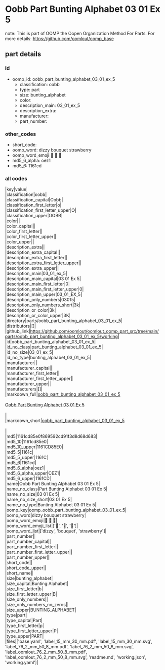 # Oobb Part Bunting Alphabet 03 01 Ex 5  

note: This is part of OOMP the Oopen Organization Method For Parts. For more details: https://github.com/oomlout/oomp_base

##  part details





### id
* oomp_id: oobb_part_bunting_alphabet_03_01_ex_5
  * classification: oobb
  * type: part
  * size: bunting_alphabet
  * color: 
  * description_main: 03_01_ex_5
  * description_extra: 
  * manufacturer: 
  * part_number: 

### other_codes
* short_code: 
* oomp_word: dizzy bouquet strawberry
* oomp_word_emoji :dizzy: :bouquet: :strawberry:
* md5_6_alpha: oez1
* md5_6: 1161cd

### all codes 
|key|value|  
|classification|oobb|  
|classification_capital|Oobb|  
|classification_first_letter|o|  
|classification_first_letter_upper|O|  
|classification_upper|OOBB|  
|color||  
|color_capital||  
|color_first_letter||  
|color_first_letter_upper||  
|color_upper||  
|description_extra||  
|description_extra_capital||  
|description_extra_first_letter||  
|description_extra_first_letter_upper||  
|description_extra_upper||  
|description_main|03_01_ex_5|  
|description_main_capital|03 01 Ex 5|  
|description_main_first_letter|0|  
|description_main_first_letter_upper|0|  
|description_main_upper|03_01_EX_5|  
|description_only_numbers|03015|  
|description_only_numbers_short|3k|  
|description_or_color|3k|  
|description_or_color_upper|3K|  
|directory|parts/oobb_part_bunting_alphabet_03_01_ex_5|  
|distributors|[]|  
|github_link|https://github.com/oomlout/oomlout_oomp_part_src/tree/main/parts/oobb_part_bunting_alphabet_03_01_ex_5/working|  
|id|oobb_part_bunting_alphabet_03_01_ex_5|  
|id_no_class|part_bunting_alphabet_03_01_ex_5|  
|id_no_size|03_01_ex_5|  
|id_no_type|bunting_alphabet_03_01_ex_5|  
|manufacturer||  
|manufacturer_capital||  
|manufacturer_first_letter||  
|manufacturer_first_letter_upper||  
|manufacturer_upper||  
|manufacturers|[]|  
|markdown_full|[oobb_part_bunting_alphabet_03_01_ex_5](https://github.com/oomlout/oomlout_oomp_part_src/tree/main/parts/oobb_part_bunting_alphabet_03_01_ex_5/working)<br>[](https://github.com/oomlout/oomlout_oomp_part_src/tree/main/parts/oobb_part_bunting_alphabet_03_01_ex_5/working)<br>[Oobb Part Bunting Alphabet 03 01 Ex 5](https://github.com/oomlout/oomlout_oomp_part_src/tree/main/parts/oobb_part_bunting_alphabet_03_01_ex_5/working)<br><br>|  
|markdown_short|[oobb_part_bunting_alphabet_03_01_ex_5](https://github.com/oomlout/oomlout_oomp_part_src/tree/main/parts/oobb_part_bunting_alphabet_03_01_ex_5/working)<br><br>|  
|md5|1161cd85e0f869592cd91f3d8d68d683|  
|md5_10|1161cd85e0|  
|md5_10_upper|1161CD85E0|  
|md5_5|1161c|  
|md5_5_upper|1161C|  
|md5_6|1161cd|  
|md5_6_alpha|oez1|  
|md5_6_alpha_upper|OEZ1|  
|md5_6_upper|1161CD|  
|name|Oobb Part Bunting Alphabet 03 01 Ex 5|  
|name_no_class|Part Bunting Alphabet 03 01 Ex 5|  
|name_no_size|03 01 Ex 5|  
|name_no_size_short|03 01 Ex 5|  
|name_no_type|Bunting Alphabet 03 01 Ex 5|  
|oomp_key|oomp_oobb_part_bunting_alphabet_03_01_ex_5|  
|oomp_word|dizzy bouquet strawberry|  
|oomp_word_emoji|:dizzy: :bouquet: :strawberry:|  
|oomp_word_emoji_list|[':dizzy:', ':bouquet:', ':strawberry:']|  
|oomp_word_list|['dizzy', 'bouquet', 'strawberry']|  
|part_number||  
|part_number_capital||  
|part_number_first_letter||  
|part_number_first_letter_upper||  
|part_number_upper||  
|short_code||  
|short_code_upper||  
|short_name||  
|size|bunting_alphabet|  
|size_capital|Bunting Alphabet|  
|size_first_letter|b|  
|size_first_letter_upper|B|  
|size_only_numbers||  
|size_only_numbers_no_zeros||  
|size_upper|BUNTING_ALPHABET|  
|type|part|  
|type_capital|Part|  
|type_first_letter|p|  
|type_first_letter_upper|P|  
|type_upper|PART|  
|files|['base.yaml', 'label_15_mm_30_mm.pdf', 'label_15_mm_30_mm.svg', 'label_76_2_mm_50_8_mm.pdf', 'label_76_2_mm_50_8_mm.svg', 'label_oomlout_76_2_mm_50_8_mm.pdf', 'label_oomlout_76_2_mm_50_8_mm.svg', 'readme.md', 'working.json', 'working.yaml']|  
